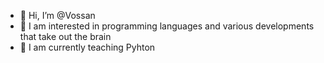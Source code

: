 - 👋 Hi, I’m @Vossan
- 👀 I am interested in programming languages and various developments that take out the brain
- 🌱 I am currently teaching Pyhton

<!---
Vossan/Vossan is a ✨ special ✨ repository because its `README.md` (this file) appears on your GitHub profile.
You can click the Preview link to take a look at your changes.
--->
